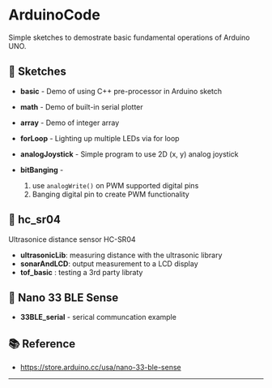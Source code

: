 # ArduinoCode
Simple sketches to demostrate basic fundamental operations of Arduino UNO.

💾 Sketches
------------

- **basic** - 
Demo of using C++ pre-processor in Arduino sketch

- **math** - 
Demo of built-in serial plotter

- **array** - 
Demo of integer array

- **forLoop** - 
Lighting up multiple LEDs via for loop


- **analogJoystick** -
Simple program to use 2D (x, y) analog joystick

- **bitBanging** - 
  1. use `analogWrite()` on PWM supported digital pins
  2. Banging digital pin to create PWM functionality

💾 hc_sr04
------------ 
Ultrasonice distance sensor HC-SR04
- **ultrasonicLib**: measuring distance with the ultrasonic library
- **sonarAndLCD**: output measurement to a LCD display
- **tof_basic** : testing a 3rd party libraty 

 
💾 Nano 33 BLE Sense
------------
- **33BLE_serial** - serical communcation example


📚 Reference
------------
- https://store.arduino.cc/usa/nano-33-ble-sense
---------------

